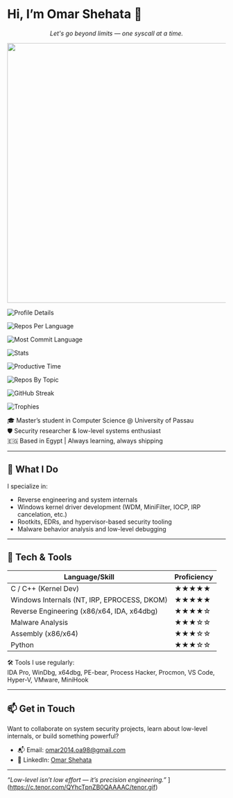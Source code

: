 # Hi, I’m Omar Shehata 👋




<p align="center"><em>Let's go beyond limits — one syscall at a time.</em></p>

<p align="center">
  <img src="./tenor.gif" width="600"/>
</p>

<!-- 🧍 Profile Details (Theme: tokyonight) -->
![Profile Details](http://github-profile-summary-cards.vercel.app/api/cards/profile-details?username=OmarShehata11&theme=tokyonight)

<!-- 📦 Repos Per Language (Theme: solarized) -->
![Repos Per Language](http://github-profile-summary-cards.vercel.app/api/cards/repos-per-language?username=OmarShehata11&theme=solarized)

<!-- 📈 Most Commit Language (Theme: gruvbox_light) -->
![Most Commit Language](http://github-profile-summary-cards.vercel.app/api/cards/most-commit-language?username=OmarShehata11&theme=gruvbox_light)

<!-- 📊 General GitHub Stats (Theme: monokai) -->
![Stats](http://github-profile-summary-cards.vercel.app/api/cards/stats?username=OmarShehata11&theme=monokai)

<!-- ⏰ Productive Time (Theme: dracula) -->
![Productive Time](http://github-profile-summary-cards.vercel.app/api/cards/productive-time?username=OmarShehata11&theme=dracula)

<!-- 🏷️ Repositories By Topic (Theme: nord_dark) -->
![Repos By Topic](http://github-profile-summary-cards.vercel.app/api/cards/repos-per-topic?username=OmarShehata11&theme=nord_dark)

<!-- 🔁 GitHub Streak (Theme: gruvbox) -->
![GitHub Streak](https://github-readme-streak-stats.herokuapp.com/?user=OmarShehata11&theme=gruvbox&hide_border=true)

<!-- 🏆 GitHub Trophies (Theme: onedark) -->
![Trophies](https://github-profile-trophy.vercel.app/?username=OmarShehata11&theme=onedark&no-frame=true&no-bg=true&margin-w=10)




🎓 Master’s student in Computer Science @ University of Passau  
🛡️ Security researcher & low-level systems enthusiast  
🇪🇬 Based in Egypt | Always learning, always shipping

---

## 🧠 What I Do

I specialize in:
- Reverse engineering and system internals
- Windows kernel driver development (WDM, MiniFilter, IOCP, IRP cancelation, etc.)
- Rootkits, EDRs, and hypervisor-based security tooling
- Malware behavior analysis and low-level debugging

---

## 🔩 Tech & Tools

| Language/Skill              | Proficiency        |
|----------------------------|--------------------|
| C / C++ (Kernel Dev)        | ★★★★★             |
| Windows Internals (NT, IRP, EPROCESS, DKOM) | ★★★★★ |
| Reverse Engineering (x86/x64, IDA, x64dbg) | ★★★★☆ |
| Malware Analysis            | ★★★☆☆             |
| Assembly (x86/x64)          | ★★★☆☆             |
| Python                      | ★★★☆☆             |

🛠️ Tools I use regularly:  
IDA Pro, WinDbg, x64dbg, PE-bear, Process Hacker, Procmon, VS Code, Hyper-V, VMware, MiniHook

---

## 📫 Get in Touch

Want to collaborate on system security projects, learn about low-level internals, or build something powerful?

- 📬 Email: omar2014.oa98@gmail.com  
- 💼 LinkedIn: [Omar Shehata](https://linkedin.com/in/efe4)  

---

*“Low-level isn’t low effort — it’s precision engineering.”*
](https://c.tenor.com/QYhcTpnZB0QAAAAC/tenor.gif)
